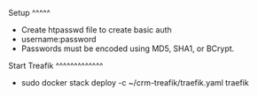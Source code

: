 Setup
^^^^^
- Create htpasswd file to create basic auth
- username:password
- Passwords must be encoded using MD5, SHA1, or BCrypt.

Start Treafik
^^^^^^^^^^^^^
- sudo docker stack deploy -c ~/crm-treafik/traefik.yaml traefik

